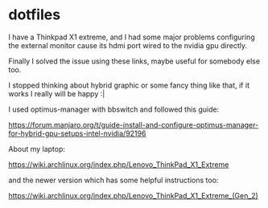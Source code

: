 # dotfiles

I have a Thinkpad X1 extreme, and I had some major problems configuring the external monitor cause its hdmi port wired to the nvidia gpu directly.

Finally I solved the issue using these links, maybe useful for somebody else too.

I stopped thinking about hybrid graphic or some fancy thing like that, if it works I really will be happy :|

I used optimus-manager with bbswitch and followed this guide:

https://forum.manjaro.org/t/guide-install-and-configure-optimus-manager-for-hybrid-gpu-setups-intel-nvidia/92196

About my laptop:

https://wiki.archlinux.org/index.php/Lenovo_ThinkPad_X1_Extreme

and the newer version which has some helpful instructions too:

https://wiki.archlinux.org/index.php/Lenovo_ThinkPad_X1_Extreme_(Gen_2)
